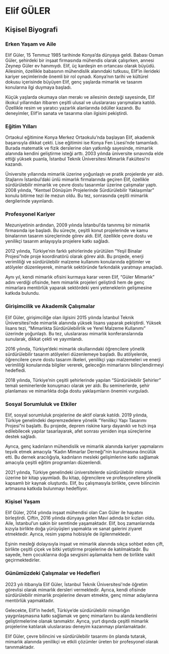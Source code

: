 # Elif GÜLER

## Kişisel Biyografi

### Erken Yaşam ve Aile

Elif Güler, 15 Temmuz 1985 tarihinde Konya’da dünyaya geldi. Babası Osman Güler, şehirdeki bir inşaat firmasında mühendis olarak çalışırken, annesi Zeynep Güler ev hanımıydı. Elif, üç kardeşin en ortancası olarak büyüdü. Ailesinin, özellikle babasının mühendislik alanındaki tutkusu, Elif’in ilerideki kariyer seçimlerinde önemli bir rol oynadı. Konya’nın tarihi ve kültürel dokusu içerisinde büyüyen Elif, genç yaşlarda mimarlık ve tasarım konularına ilgi duymaya başladı.

Küçük yaşlarda okumaya olan merakı ve ailesinin desteği sayesinde, Elif ilkokul yıllarından itibaren çeşitli ulusal ve uluslararası yarışmalara katıldı. Özellikle resim ve yaratıcı yazarlık alanlarında ödüller kazandı. Bu deneyimler, Elif’in sanata ve tasarıma olan ilgisini pekiştirdi.

### Eğitim Yılları

Ortaokul eğitimine Konya Merkez Ortaokulu’nda başlayan Elif, akademik başarısıyla dikkat çekti. Lise eğitimini ise Konya Fen Lisesi’nde tamamladı. Burada matematik ve fizik derslerine olan yatkınlığı sayesinde, mimarlık alanında kendini geliştirme isteği arttı. 2003 yılında üniversite sınavında elde ettiği yüksek puanla, İstanbul Teknik Üniversitesi Mimarlık Fakültesi’ni kazandı.

Üniversite yıllarında mimarlık üzerine yoğunlaştı ve pratik projelerde yer aldı. Stajlarını İstanbul’daki ünlü mimarlık firmalarında geçiren Elif, özellikle sürdürülebilir mimarlık ve çevre dostu tasarımlar üzerine çalışmalar yaptı. 2008 yılında, “Kentsel Dönüşüm Projelerinde Sürdürülebilir Yaklaşımlar” konulu bitirme tezi ile mezun oldu. Bu tez, sonrasında çeşitli mimarlık dergilerinde yayınlandı.

### Profesyonel Kariyer

Mezuniyetinin ardından, 2009 yılında İstanbul’da tanınmış bir mimarlık firmasında işe başladı. Bu süreçte, çeşitli konut projelerinde ve kamu binalarının tasarım süreçlerinde görev aldı. Elif, özellikle çevre dostu ve yenilikçi tasarım anlayışıyla projelere katkı sağladı.

2012 yılında, Türkiye’nin farklı şehirlerinde yürütülen “Yeşil Binalar Projesi”nde proje koordinatörü olarak görev aldı. Bu projede, enerji verimliliği ve sürdürülebilir malzeme kullanımı konularında eğitimler ve atölyeler düzenleyerek, mimarlık sektöründe farkındalık yaratmayı amaçladı. 

Aynı yıl, kendi mimarlık ofisini kurmaya karar veren Elif, “Güler Mimarlık” adını verdiği ofisinde, hem mimarlık projeleri geliştirdi hem de genç mimarlara mentörlük yaparak sektördeki yeni yeteneklerin gelişmesine katkıda bulundu.

### Girişimcilik ve Akademik Çalışmalar

Elif Güler, girişimciliğe olan ilgisini 2015 yılında İstanbul Teknik Üniversitesi’nde mimarlık alanında yüksek lisans yaparak pekiştirdi. Yüksek lisans tezi, “Mimarlıkta Sürdürülebilirlik ve Yerel Malzeme Kullanımı” üzerinde yoğunlaştı. Bu tez, uluslararası mimarlık konferanslarında sunularak, dikkat çekti ve yayımlandı. 

2016 yılında, Türkiye’deki mimarlık okullarındaki öğrencilere yönelik sürdürülebilir tasarım atölyeleri düzenlemeye başladı. Bu atölyelerde, öğrencilere çevre dostu tasarım ilkeleri, yenilikçi yapı malzemeleri ve enerji verimliliği konularında bilgiler vererek, geleceğin mimarlarını bilinçlendirmeyi hedefledi.

2018 yılında, Türkiye’nin çeşitli şehirlerinde yapılan “Sürdürülebilir Şehirler” temalı seminerlerde konuşmacı olarak yer aldı. Bu seminerlerde, şehir planlaması ve mimarlıkta doğa dostu yaklaşımların önemini vurguladı.

### Sosyal Sorumluluk ve Etkiler

Elif, sosyal sorumluluk projelerine de aktif olarak katıldı. 2019 yılında, Türkiye genelindeki depremzedelere yönelik “Yenilikçi Yapı Tasarımı Projesi”ni başlattı. Bu projede, deprem riskine karşı dayanıklı ve hızlı inşa edilebilecek yapılar tasarlayarak, afet sonrası yeniden inşa süreçlerine destek sağladı.

Ayrıca, genç kadınların mühendislik ve mimarlık alanında kariyer yapmalarını teşvik etmek amacıyla “Kadın Mimarlar Derneği”nin kurulmasına öncülük etti. Bu dernek aracılığıyla, kadınların mesleki gelişimlerine katkı sağlamak amacıyla çeşitli eğitim programları düzenlendi.

2021 yılında, Türkiye genelindeki üniversitelerde sürdürülebilir mimarlık üzerine bir kitap yayımladı. Bu kitap, öğrencilere ve profesyonellere yönelik kapsamlı bir kaynak oluşturdu. Elif, bu çalışmasıyla birlikte, çevre bilincinin artmasına katkıda bulunmayı hedefliyor.

### Kişisel Yaşam

Elif Güler, 2014 yılında inşaat mühendisi olan Can Güler ile hayatını birleştirdi. Çiftin, 2016 yılında dünyaya gelen Mavi adında bir kızları oldu. Aile, İstanbul’un sakin bir semtinde yaşamaktadır. Elif, boş zamanlarında kızıyla birlikte doğa yürüyüşleri yapmakta ve sanat galerini ziyaret etmektedir. Ayrıca, resim yapma hobisiyle de ilgilenmektedir.

Eşinin mesleği dolayısıyla inşaat ve mimarlık alanında sıkça sohbet eden çift, birlikte çeşitli çiçek ve bitki yetiştirme projelerine de katılmaktadır. Bu sayede, hem çocuklarına doğa sevgisini aşılamakta hem de birlikte vakit geçirmektedirler.

### Günümüzdeki Çalışmalar ve Hedefleri

2023 yılı itibarıyla Elif Güler, İstanbul Teknik Üniversitesi'nde öğretim görevlisi olarak mimarlık dersleri vermektedir. Ayrıca, kendi ofisinde sürdürülebilir mimarlık projelerine devam etmekte, genç mimar adaylarına mentörlük yapmaktadır.

Gelecekte, Elif’in hedefi, Türkiye’de sürdürülebilir mimarlığın yaygınlaşmasına katkı sağlamak ve genç mimarların bu alanda kendilerini geliştirmelerine olanak tanımaktır. Ayrıca, yurt dışında çeşitli mimarlık projelerine katılarak uluslararası deneyim kazanmayı planlamaktadır.

Elif Güler, çevre bilincini ve sürdürülebilir tasarımı ön planda tutarak, mimarlık alanında yenilikçi ve etkili çözümler üreten bir profesyonel olarak tanınmaktadır.